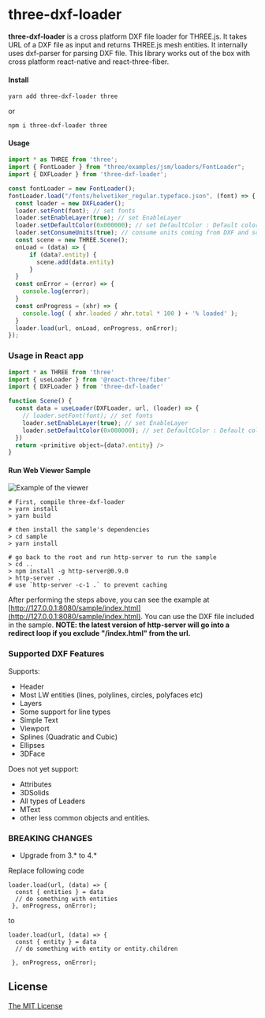 
# three-dxf-loader

**three-dxf-loader** is a cross platform DXF file loader for THREE.js. It takes URL of a DXF file as input and returns THREE.js mesh entities. It internally uses dxf-parser for parsing DXF file. This library works out of the box with cross platform react-native and react-three-fiber.

#### Install
```
yarn add three-dxf-loader three
```
or
```
npm i three-dxf-loader three
```

#### Usage
```javascript
import * as THREE from 'three';
import { FontLoader } from "three/examples/jsm/loaders/FontLoader";
import { DXFLoader } from 'three-dxf-loader';

const fontLoader = new FontLoader();
fontLoader.load("/fonts/helvetiker_regular.typeface.json", (font) => {
  const loader = new DXFLoader();
  loader.setFont(font); // set fonts
  loader.setEnableLayer(true); // set EnableLayer
  loader.setDefaultColor(0x000000); // set DefaultColor : Default color will be applied when no color found for the entity
  loader.setConsumeUnits(true); // consume units coming from DXF and scale the model to 'meter'
  const scene = new THREE.Scene();
  onLoad = (data) => {
      if (data?.entity) {
        scene.add(data.entity)
      }
  }
  const onError = (error) => {
    console.log(error);
  }
  const onProgress = (xhr) => {
    console.log( ( xhr.loaded / xhr.total * 100 ) + '% loaded' );
  }
  loader.load(url, onLoad, onProgress, onError);
});
```

### Usage in React app
```javascript
import * as THREE from 'three'
import { useLoader } from '@react-three/fiber'
import { DXFLoader } from 'three-dxf-loader'

function Scene() {
  const data = useLoader(DXFLoader, url, (loader) => {
    // loader.setFont(font); // set fonts
    loader.setEnableLayer(true); // set EnableLayer
    loader.setDefaultColor(0x000000); // set DefaultColor : Default color will be applied when no color found for the entity
  })
  return <primitive object={data?.entity} />
}

```


#### Run Web Viewer Sample
![Example of the viewer](https://raw.githubusercontent.com/prolincur/three-dxf-loader/master/sample/data/snapshot.png "What the sample looks like")

```
# First, compile three-dxf-loader
> yarn install
> yarn build

# then install the sample's dependencies
> cd sample
> yarn install

# go back to the root and run http-server to run the sample
> cd ..
> npm install -g http-server@0.9.0
> http-server .
# use `http-server -c-1 .` to prevent caching
```

After performing the steps above, you can see the example at [http://127.0.0.1:8080/sample/index.html](http://127.0.0.1:8080/sample/index.html). You can use the DXF file included in the sample. **NOTE: the latest version of http-server will go into a redirect loop if you exclude "/index.html" from the url.**


### Supported DXF Features
Supports:
* Header
* Most LW entities (lines, polylines, circles, polyfaces etc)
* Layers
* Some support for line types
* Simple Text
* Viewport
* Splines (Quadratic and Cubic)
* Ellipses
* 3DFace
 
Does not yet support:
* Attributes
* 3DSolids
* All types of Leaders
* MText
* other less common objects and entities.

### BREAKING CHANGES

- Upgrade from 3.* to 4.*

Replace following code

```
loader.load(url, (data) => {
  const { entities } = data
  // do something with entities
 }, onProgress, onError);
 ```

to

```
loader.load(url, (data) => {
  const { entity } = data
  // do something with entity or entity.children

 }, onProgress, onError);
 ```


## License

[The MIT License](http://opensource.org/licenses/MIT)

